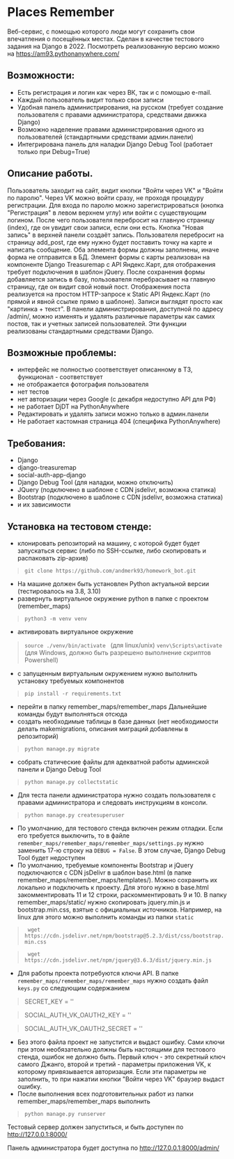 # Places Remember

Веб-сервис, с помощью которого люди могут сохранить свои впечатления о посещённых местах. Сделан в качестве тестового задания на Django в 2022.
Посмотреть реализованную версию можно на https://am93.pythonanywhere.com/

## Возможности:
- Есть регистрация и логин как через ВК, так и с помощью e-mail.
- Каждый пользователь видит только свои записи
- Удобная панель администрирования, на русском (требует создание пользователя с правами администратора, средствами движка Django)
- Возможно наделение правами администрирования одного из пользователей (стандартными средствами админ.панели)
- Интегрирована панель для наладки Django  Debug  Tool (работает только при Debug=True)

## Описание работы.
Пользователь заходит на сайт, видит кнопки "Войти через VK" и "Войти по паролю". Через VK можно войти сразу, не проходя процедуру регистрации. Для входа по паролю можно зарегистрироваться (кнопка "Регистрация" в левом верхнем углу) или войти с существующим логином. После чего пользователя перебросит на главную страницу (index), где он увидит свои записи, если они есть. Кнопка "Новая запись" в верхней панели создаёт запись. Пользователя перебросит на страницу add_post, где ему нужно будет поставить точку на карте и написать сообщение. Оба элемента формы должны заполнены, иначе форма не отправится в БД. Элемент формы с карты реализован на компоненте Django Treasuremap с API Яндекс.Карт, для отображения требует подключения в шаблон jQuery. После сохранения формы добавляется запись в базу, пользователя перебрасывает на главную страницу, где он видит свой новый пост. Отображения поста реализуется на простом HTTP-запросе к Static API Яндекс.Карт (по прямой и явной ссылке прямо в шаблоне). Записи выглядят просто как "картинка + текст".
В панели администрирования, доступной по адресу /admin/, можно изменять и удалять различные параметры как самих постов, так и учетных записей пользователей. Эти функции реализованы стандартными средствами Django.

## Возможные проблемы:
- интерфейс не полностью соответствует описанному в ТЗ, функционал - соответствует
- не отображается фотография пользователя
- нет тестов
- нет авторизации через Google (с декабря недоступно API для РФ)
- не работает DjDT на PythonAnywhere
- Редактировать и удалять записи можно только в админ.панели
- Не работает кастомная страница 404 (специфика PythonAnywhere)

## Требования:
- Django
- django-treasuremap
- social-auth-app-django
- Django  Debug  Tool (для наладки, можно отключить)
- JQuery (подключено в шаблоне с CDN  jsdelivr, возможна статика)
- Bootstrap (подключено в шаблоне с CDN  jsdelivr, возможна статика)
- и их зависимости

## Установка на тестовом стенде:
- клонировать репозиторий на машину, с которой будет будет запускаться сервис (либо по SSH-ссылке, либо скопировать и распаковать zip-архив)
>  ```git clone https://github.com/andmerk93/homework_bot.git```

- На машине должен быть установлен Python актуальной версии (тестировалось на 3.8, 3.10)
- развернуть виртуальное окружение python в папке с проектом (remember_maps)
>```python3 -m venv venv```
- активировать виртуальное окружение

> ```source ./venv/bin/activate ``` (для linux/unix)
> ```venv\Scripts\activate``` (для Windows, должно быть разрешено выполнение скриптов Powershell)

- с запущенным виртуальным окружением нужно выполнить установку требуемых компонентов
> ```pip install -r requirements.txt```
- перейти в папку remember_maps/remember_maps  Дальнейшие команды будут выполняться отсюда
- создать необходимые таблицы в базе данных (нет необходимости делать makemigrations, описания миграций добавлены в репозиторий)
>```python manage.py migrate```

- собрать статические файлы для адекватной работы админской панели и Django Debug Tool
> ```python manage.py collectstatic```
- Для теста панели администратора нужно создать пользователя с правами администратора и следовать инструкциям в консоли.
>```python manage.py createsuperuser```
- По умолчанию, для тестового стенда включен режим отладки. Если его требуется выключить, то в файле ```remember_maps/remember_maps/remember_maps/settings.py``` нужно заменить 17-ю строку на ```DEBUG = False```. В этом случае, Django Debug Tool будет недоступен
- По умолчанию, требуемые компоненты Bootstrap и jQuery  подключаются с CDN  jsDelivr в шаблон base.html (в папке remember_maps/remember_maps/templates/). Можно сохранить их локально и подключить к проекту. Для этого нужно в base.html закомментировать 11 и 12 строки, раскомментировать 9 и 10. В папку remember_maps/static/ нужно скопировать jquery.min.js и bootstrap.min.css, взятые с официальных источников.
Например, на linux для этого можно выполнить команды из папки ```static```
>``` wget https://cdn.jsdelivr.net/npm/bootstrap@5.2.3/dist/css/bootstrap.min.css```

> ``` wget https://cdn.jsdelivr.net/npm/jquery@3.6.3/dist/jquery.min.js```
- Для работы проекта потребуются ключи API. В папке ```remember_maps/remember_maps/remember_maps``` нужно создать файл ```keys.py``` со следующим содержанием
> SECRET_KEY = '' 

> SOCIAL_AUTH_VK_OAUTH2_KEY = '' 

> SOCIAL_AUTH_VK_OAUTH2_SECRET = '' 

 - Без этого файла проект не запустится и выдаст ошибку. Сами ключи при этом необязательно должны быть настоящими для тестового стенда, ошибок не должно быть. Первый ключ - это секретный ключ самого Джанго, второй и третий - параметры приложения VK, к которому привязывается авторизация. Если эти параметры не заполнить, то при нажатии кнопки "Войти через VK" браузер выдаст ошибку.
- После выполнения всех подготовительных работ из папки remember_maps/remember_maps выполнить
> ```python manage.py runserver```

Тестовый сервер должен запуститься, и быть доступен по http://127.0.0.1:8000/

Панель администратора будет доступна по http://127.0.0.1:8000/admin/
